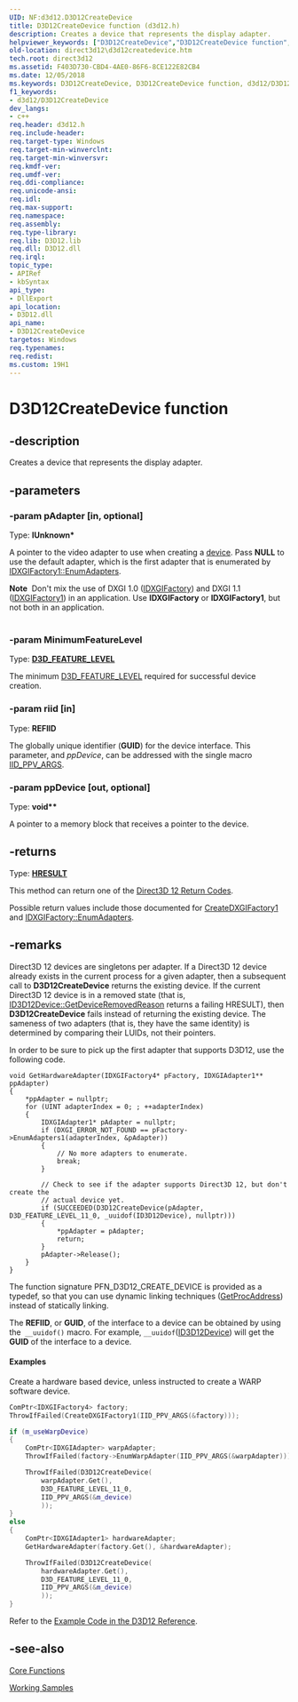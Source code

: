 ```yaml
---
UID: NF:d3d12.D3D12CreateDevice
title: D3D12CreateDevice function (d3d12.h)
description: Creates a device that represents the display adapter.
helpviewer_keywords: ["D3D12CreateDevice","D3D12CreateDevice function","d3d12/D3D12CreateDevice","direct3d12.d3d12createdevice"]
old-location: direct3d12\d3d12createdevice.htm
tech.root: direct3d12
ms.assetid: F403D730-CBD4-4AE0-86F6-8CE122E82CB4
ms.date: 12/05/2018
ms.keywords: D3D12CreateDevice, D3D12CreateDevice function, d3d12/D3D12CreateDevice, direct3d12.d3d12createdevice
f1_keywords:
- d3d12/D3D12CreateDevice
dev_langs:
- c++
req.header: d3d12.h
req.include-header: 
req.target-type: Windows
req.target-min-winverclnt: 
req.target-min-winversvr: 
req.kmdf-ver: 
req.umdf-ver: 
req.ddi-compliance: 
req.unicode-ansi: 
req.idl: 
req.max-support: 
req.namespace: 
req.assembly: 
req.type-library: 
req.lib: D3D12.lib
req.dll: D3D12.dll
req.irql: 
topic_type:
- APIRef
- kbSyntax
api_type:
- DllExport
api_location:
- D3D12.dll
api_name:
- D3D12CreateDevice
targetos: Windows
req.typenames: 
req.redist: 
ms.custom: 19H1
---
```


# D3D12CreateDevice function


## -description


Creates a device that represents the display adapter.
        


## -parameters




### -param pAdapter [in, optional]

Type: <b>IUnknown*</b>

A pointer to the video adapter to use when creating a <a href="https://docs.microsoft.com/windows/desktop/direct3d11/overviews-direct3d-11-devices-intro">device</a>.
            Pass <b>NULL</b> to use the default adapter, which is the first adapter that is enumerated by <a href="https://docs.microsoft.com/windows/desktop/api/dxgi/nf-dxgi-idxgifactory-enumadapters">IDXGIFactory1::EnumAdapters</a>.
            

<div class="alert"><b>Note</b>  Don't mix the use of DXGI 1.0 (<a href="https://docs.microsoft.com/windows/desktop/api/dxgi/nn-dxgi-idxgifactory">IDXGIFactory</a>) and DXGI 1.1 (<a href="https://docs.microsoft.com/windows/desktop/api/dxgi/nn-dxgi-idxgifactory1">IDXGIFactory1</a>) in an application.
              Use <b>IDXGIFactory</b> or <b>IDXGIFactory1</b>, but not both in an application.
            </div>
<div> </div>

### -param MinimumFeatureLevel

Type: <b><a href="https://docs.microsoft.com/windows/desktop/api/d3dcommon/ne-d3dcommon-d3d_feature_level">D3D_FEATURE_LEVEL</a></b>

The minimum <a href="https://docs.microsoft.com/windows/desktop/api/d3dcommon/ne-d3dcommon-d3d_feature_level">D3D_FEATURE_LEVEL</a> required for successful device creation.
            


### -param riid [in]

Type: <b><b>REFIID</b></b>

The globally unique identifier (<b>GUID</b>) for the device interface.
            This parameter, and <i>ppDevice</i>, can be addressed with the single macro
          <a href="https://docs.microsoft.com/windows/desktop/api/combaseapi/nf-combaseapi-iid_ppv_args">IID_PPV_ARGS</a>.


### -param ppDevice [out, optional]

Type: <b><b>void</b>**</b>

A pointer to a memory block that receives a pointer to the device.
          


## -returns



Type: <b><a href="/windows/win32/com/structure-of-com-error-codes">HRESULT</a></b>

This method can return one of the <a href="https://docs.microsoft.com/windows/desktop/direct3d12/d3d12-graphics-reference-returnvalues">Direct3D 12 Return Codes</a>.
          

Possible return values include those documented for <a href="https://docs.microsoft.com/windows/desktop/api/dxgi/nf-dxgi-createdxgifactory1">CreateDXGIFactory1</a> and  <a href="https://docs.microsoft.com/windows/desktop/api/dxgi/nf-dxgi-idxgifactory-enumadapters">IDXGIFactory::EnumAdapters</a>.
          




## -remarks

Direct3D 12 devices are singletons per adapter. If a Direct3D 12 device already exists in the current process for a given adapter, then a subsequent call to **D3D12CreateDevice** returns the existing device. If the current Direct3D 12 device is in a removed state (that is, [ID3D12Device::GetDeviceRemovedReason](nf-d3d12-id3d12device-getdeviceremovedreason.md) returns a failing HRESULT), then **D3D12CreateDevice** fails instead of returning the existing device. The sameness of two adapters (that is, they have the same identity) is determined by comparing their LUIDs, not their pointers.

In order to be sure to pick up the first adapter that supports D3D12, use the following code. 

<pre class="syntax" xml:space="preserve"><code>void GetHardwareAdapter(IDXGIFactory4* pFactory, IDXGIAdapter1** ppAdapter)
{
    *ppAdapter = nullptr;
    for (UINT adapterIndex = 0; ; ++adapterIndex)
    {
        IDXGIAdapter1* pAdapter = nullptr;
        if (DXGI_ERROR_NOT_FOUND == pFactory-&gt;EnumAdapters1(adapterIndex, &amp;pAdapter))
        {
            // No more adapters to enumerate.
            break;
        } 

        // Check to see if the adapter supports Direct3D 12, but don't create the
        // actual device yet.
        if (SUCCEEDED(D3D12CreateDevice(pAdapter, D3D_FEATURE_LEVEL_11_0, _uuidof(ID3D12Device), nullptr)))
        {
            *ppAdapter = pAdapter;
            return;
        }
        pAdapter-&gt;Release();
    }
}
</code></pre>
The function signature PFN_D3D12_CREATE_DEVICE is provided as a typedef, so that you can use dynamic linking techniques (<a href="https://docs.microsoft.com/windows/desktop/api/libloaderapi/nf-libloaderapi-getprocaddress">GetProcAddress</a>) instead of statically linking.
      

The <b>REFIID</b>, or <b>GUID</b>, of the interface to a device can be obtained by using the<code> __uuidof()</code> macro.
        For example, <code>__uuidof</code>(<a href="https://docs.microsoft.com/windows/desktop/api/d3d12/nn-d3d12-id3d12device">ID3D12Device</a>) will get the <b>GUID</b> of the interface to a device.
      


#### Examples

Create a hardware based device, unless instructed to create a WARP software device.
        


```cpp
ComPtr<IDXGIFactory4> factory;
ThrowIfFailed(CreateDXGIFactory1(IID_PPV_ARGS(&factory)));

if (m_useWarpDevice)
{
    ComPtr<IDXGIAdapter> warpAdapter;
    ThrowIfFailed(factory->EnumWarpAdapter(IID_PPV_ARGS(&warpAdapter)));

    ThrowIfFailed(D3D12CreateDevice(
        warpAdapter.Get(),
        D3D_FEATURE_LEVEL_11_0,
        IID_PPV_ARGS(&m_device)
        ));
}
else
{
    ComPtr<IDXGIAdapter1> hardwareAdapter;
    GetHardwareAdapter(factory.Get(), &hardwareAdapter);

    ThrowIfFailed(D3D12CreateDevice(
        hardwareAdapter.Get(),
        D3D_FEATURE_LEVEL_11_0,
        IID_PPV_ARGS(&m_device)
        ));
}

```


Refer to the <a href="https://docs.microsoft.com/windows/desktop/direct3d12/notes-on-example-code">Example Code in the D3D12 Reference</a>. 

<div class="code"></div>



## -see-also




<a href="https://docs.microsoft.com/windows/desktop/direct3d12/direct3d-12-functions">Core Functions</a>



<a href="https://docs.microsoft.com/windows/desktop/direct3d12/working-samples">Working Samples</a>
 

 

